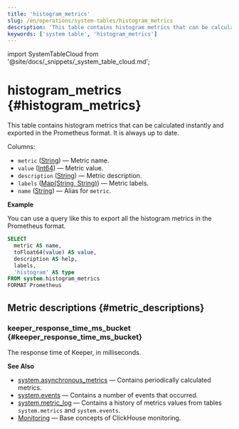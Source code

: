 ```yaml
---
title: 'histogram_metrics'
slug: /en/operations/system-tables/histogram_metrics
description: 'This table contains histogram metrics that can be calculated instantly and exported in the Prometheus format. It is always up to date.'
keywords: ['system table', 'histogram_metrics']
---
```


import SystemTableCloud from '@site/docs/_snippets/_system_table_cloud.md';

# histogram_metrics {#histogram_metrics}

<SystemTableCloud/>

This table contains histogram metrics that can be calculated instantly and exported in the Prometheus format. It is always up to date.

Columns:

- `metric` ([String](../../sql-reference/data-types/string.md)) — Metric name.
- `value` ([Int64](../../sql-reference/data-types/int-uint.md)) — Metric value.
- `description` ([String](../../sql-reference/data-types/string.md)) — Metric description.
- `labels` ([Map(String, String)](../../sql-reference/data-types/map.md)) — Metric labels.
- `name` ([String](../../sql-reference/data-types/string.md)) — Alias for `metric`.

**Example**

You can use a query like this to export all the histogram metrics in the Prometheus format.
``` sql
SELECT
  metric AS name,
  toFloat64(value) AS value,
  description AS help,
  labels,
  'histogram' AS type
FROM system.histogram_metrics
FORMAT Prometheus
```

## Metric descriptions {#metric_descriptions}

### keeper_response_time_ms_bucket {#keeper_response_time_ms_bucket}
The response time of Keeper, in milliseconds.

**See Also**
- [system.asynchronous_metrics](/operations/system-tables/asynchronous_metrics) — Contains periodically calculated metrics.
- [system.events](/operations/system-tables/events) — Contains a number of events that occurred.
- [system.metric_log](/operations/system-tables/metric_log) — Contains a history of metrics values from tables `system.metrics` and `system.events`.
- [Monitoring](../../operations/monitoring.md) — Base concepts of ClickHouse monitoring.
